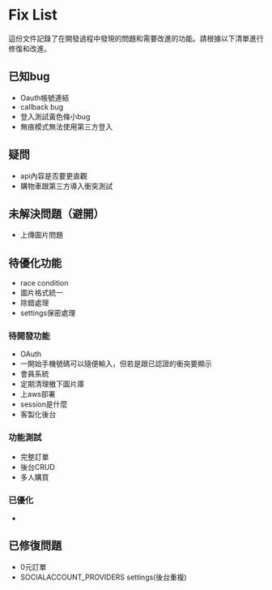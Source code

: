 # Fix List

這份文件記錄了在開發過程中發現的問題和需要改進的功能。請根據以下清單進行修復和改進。

## 已知bug
   - Oauth帳號連結
   - callback bug
   - 登入測試黃色條小bug
   - 無痕模式無法使用第三方登入

## 疑問
   - api內容是否要更直觀
   - 購物車跟第三方導入衝突測試

## 未解決問題（避開）
   - 上傳圖片問題

## 待優化功能
   - race condition
   - 圖片格式統一
   - 除錯處理
   - settings保密處理

### 待開發功能
   - OAuth
   - 一開始手機號碼可以隨便輸入，但若是跟已認證的衝突要顯示
   - 會員系統
   - 定期清理撤下圖片庫
   - 上aws部署
   - session是什麼
   - 客製化後台

### 功能測試
   - 完整訂單
   - 後台CRUD
   - 多人購買

### 已優化
   - 

## 已修復問題
   - 0元訂單
   - SOCIALACCOUNT_PROVIDERS settings(後台重複)